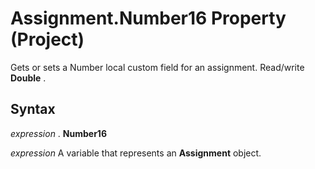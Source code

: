 
# Assignment.Number16 Property (Project)

Gets or sets a Number local custom field for an assignment. Read/write  **Double** .


## Syntax

 _expression_ . **Number16**

 _expression_ A variable that represents an **Assignment** object.

